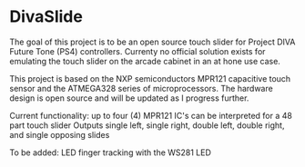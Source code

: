 # DivaSlide
The goal of this project is to be an open source touch slider for Project DIVA Future Tone (PS4) controllers. Currenty no official solution exists for emulating the touch slider on the arcade cabinet in an at hone use case.


This project is based on the NXP semiconductors MPR121 capacitive touch sensor and the ATMEGA328 series of microprocessors. The hardware design is open source and will be updated as I progress further.

Current functionality:
up to four (4) MPR121 IC's can be interpreted for a 48 part touch slider
Outputs single left, single right, double left, double right, and single opposing slides

To be added:
LED finger tracking with the WS281 LED
